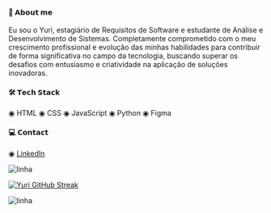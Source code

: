 
#### 📎 𝗔𝗯𝗼𝘂𝘁 𝗺𝗲 

Eu sou o Yuri, estagiário de Requisitos de Software e estudante de Análise e Desenvolvimento de Sistemas. Completamente comprometido com o meu crescimento profissional e evolução das minhas habilidades para contribuir de forma significativa no campo da tecnologia, buscando superar os desafios com entusiasmo e criatividade na aplicação de soluções inovadoras.

#### 🛠️ 𝗧𝗲𝗰𝗵 𝗦𝘁𝗮𝗰𝗸

◉ HTML ◉ CSS ◉ JavaScript ◉ Python ◉ Figma

#### 💻 𝗖𝗼𝗻𝘁𝗮𝗰𝘁

◉ [LinkedIn](https://www.linkedin.com/in/yurialvs/)

![linha](https://user-images.githubusercontent.com/73097560/115834477-dbab4500-a447-11eb-908a-139a6edaec5c.gif)

[![Yuri GitHub Streak](https://streak-stats.demolab.com?user=yurialvs&theme=transparent&locale=pt_BR&card_width=500)](https://git.io/streak-stats)

![linha](https://user-images.githubusercontent.com/73097560/115834477-dbab4500-a447-11eb-908a-139a6edaec5c.gif)
